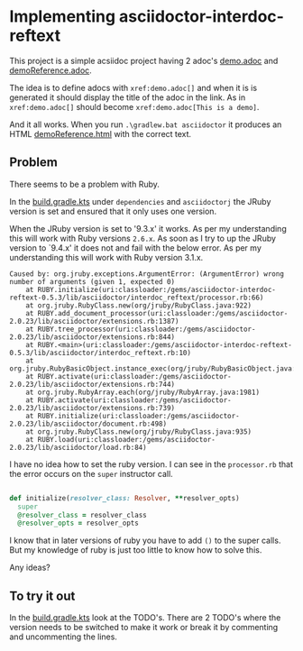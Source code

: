 # Implementing asciidoctor-interdoc-reftext

This project is a simple acsiidoc project having 2 adoc's [demo.adoc](demo.adoc)
and [demoReference.adoc](demoReference.adoc).

The idea is to define adocs with `xref:demo.adoc[]` and when it is is generated it should display the title of the adoc
in the link.
As in `xref:demo.adoc[]` should become `xref:demo.adoc[This is a demo]`.

And it all works. When you run `.\gradlew.bat asciidoctor` it produces an
HTML [demoReference.html](build/docs/asciidoc/demoReference.html) with the correct text.

## Problem

There seems to be a problem with Ruby.

In the [build.gradle.kts](build.gradle.kts) under `dependencies` and `asciidoctorj` the JRuby version is set and ensured
that it only uses one version.

When the JRuby version is set to '9.3.x' it works. As per my understanding this will work with Ruby versions `2.6.x`.
As soon as I try to up the JRuby version to `9.4.x' it does not and fail with the below error. As per my understanding
this will work with Ruby version 3.1.x.

```
Caused by: org.jruby.exceptions.ArgumentError: (ArgumentError) wrong number of arguments (given 1, expected 0)
	at RUBY.initialize(uri:classloader:/gems/asciidoctor-interdoc-reftext-0.5.3/lib/asciidoctor/interdoc_reftext/processor.rb:66)
	at org.jruby.RubyClass.new(org/jruby/RubyClass.java:922)
	at RUBY.add_document_processor(uri:classloader:/gems/asciidoctor-2.0.23/lib/asciidoctor/extensions.rb:1387)
	at RUBY.tree_processor(uri:classloader:/gems/asciidoctor-2.0.23/lib/asciidoctor/extensions.rb:844)
	at RUBY.<main>(uri:classloader:/gems/asciidoctor-interdoc-reftext-0.5.3/lib/asciidoctor/interdoc_reftext.rb:10)
	at org.jruby.RubyBasicObject.instance_exec(org/jruby/RubyBasicObject.java:2620)
	at RUBY.activate(uri:classloader:/gems/asciidoctor-2.0.23/lib/asciidoctor/extensions.rb:744)
	at org.jruby.RubyArray.each(org/jruby/RubyArray.java:1981)
	at RUBY.activate(uri:classloader:/gems/asciidoctor-2.0.23/lib/asciidoctor/extensions.rb:739)
	at RUBY.initialize(uri:classloader:/gems/asciidoctor-2.0.23/lib/asciidoctor/document.rb:498)
	at org.jruby.RubyClass.new(org/jruby/RubyClass.java:935)
	at RUBY.load(uri:classloader:/gems/asciidoctor-2.0.23/lib/asciidoctor/load.rb:84)
```

I have no idea how to set the ruby version. I can see in the `processor.rb` that the error occurs on the `super`
instructor call.

```ruby

def initialize(resolver_class: Resolver, **resolver_opts)
  super
  @resolver_class = resolver_class
  @resolver_opts = resolver_opts
```

I know that in later versions of ruby you have to add `()` to the super calls. But my knowledge of ruby is just too
little to know how to solve this.

Any ideas?

## To try it out

In the [build.gradle.kts](build.gradle.kts) look at the TODO's. There are 2 TODO's where the version needs to be
switched to make it work or break it by commenting and uncommenting the lines.

